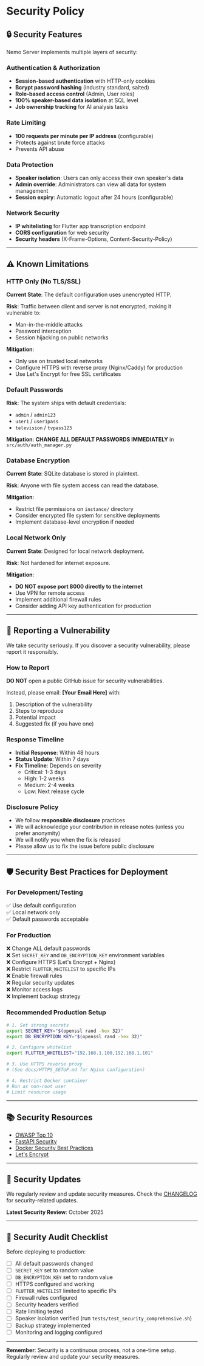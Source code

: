 # Security Policy

## 🔒 Security Features

Nemo Server implements multiple layers of security:

### Authentication & Authorization
- **Session-based authentication** with HTTP-only cookies
- **Bcrypt password hashing** (industry standard, salted)
- **Role-based access control** (Admin, User roles)
- **100% speaker-based data isolation** at SQL level
- **Job ownership tracking** for AI analysis tasks

### Rate Limiting
- **100 requests per minute per IP address** (configurable)
- Protects against brute force attacks
- Prevents API abuse

### Data Protection
- **Speaker isolation**: Users can only access their own speaker's data
- **Admin override**: Administrators can view all data for system management
- **Session expiry**: Automatic logout after 24 hours (configurable)

### Network Security
- **IP whitelisting** for Flutter app transcription endpoint
- **CORS configuration** for web security
- **Security headers** (X-Frame-Options, Content-Security-Policy)

---

## ⚠️ Known Limitations

### HTTP Only (No TLS/SSL)
**Current State**: The default configuration uses unencrypted HTTP.

**Risk**: Traffic between client and server is not encrypted, making it vulnerable to:
- Man-in-the-middle attacks
- Password interception
- Session hijacking on public networks

**Mitigation**: 
- Only use on trusted local networks
- Configure HTTPS with reverse proxy (Nginx/Caddy) for production
- Use Let's Encrypt for free SSL certificates

### Default Passwords
**Risk**: The system ships with default credentials:
- `admin` / `admin123`
- `user1` / `user1pass`
- `television` / `tvpass123`

**Mitigation**: **CHANGE ALL DEFAULT PASSWORDS IMMEDIATELY** in `src/auth/auth_manager.py`

### Database Encryption
**Current State**: SQLite database is stored in plaintext.

**Risk**: Anyone with file system access can read the database.

**Mitigation**:
- Restrict file permissions on `instance/` directory
- Consider encrypted file system for sensitive deployments
- Implement database-level encryption if needed

### Local Network Only
**Current State**: Designed for local network deployment.

**Risk**: Not hardened for internet exposure.

**Mitigation**: 
- **DO NOT expose port 8000 directly to the internet**
- Use VPN for remote access
- Implement additional firewall rules
- Consider adding API key authentication for production

---

## 🚨 Reporting a Vulnerability

We take security seriously. If you discover a security vulnerability, please report it responsibly.

### How to Report

**DO NOT** open a public GitHub issue for security vulnerabilities.

Instead, please email: **[Your Email Here]** with:
1. Description of the vulnerability
2. Steps to reproduce
3. Potential impact
4. Suggested fix (if you have one)

### Response Timeline

- **Initial Response**: Within 48 hours
- **Status Update**: Within 7 days
- **Fix Timeline**: Depends on severity
  - Critical: 1-3 days
  - High: 1-2 weeks
  - Medium: 2-4 weeks
  - Low: Next release cycle

### Disclosure Policy

- We follow **responsible disclosure** practices
- We will acknowledge your contribution in release notes (unless you prefer anonymity)
- We will notify you when the fix is released
- Please allow us to fix the issue before public disclosure

---

## 🛡️ Security Best Practices for Deployment

### For Development/Testing
✅ Use default configuration  
✅ Local network only  
✅ Default passwords acceptable  

### For Production
❌ Change ALL default passwords  
❌ Set `SECRET_KEY` and `DB_ENCRYPTION_KEY` environment variables  
❌ Configure HTTPS (Let's Encrypt + Nginx)  
❌ Restrict `FLUTTER_WHITELIST` to specific IPs  
❌ Enable firewall rules  
❌ Regular security updates  
❌ Monitor access logs  
❌ Implement backup strategy  

### Recommended Production Setup

```bash
# 1. Set strong secrets
export SECRET_KEY="$(openssl rand -hex 32)"
export DB_ENCRYPTION_KEY="$(openssl rand -hex 32)"

# 2. Configure whitelist
export FLUTTER_WHITELIST="192.168.1.100,192.168.1.101"

# 3. Use HTTPS reverse proxy
# (See docs/HTTPS_SETUP.md for Nginx configuration)

# 4. Restrict Docker container
# Run as non-root user
# Limit resource usage
```

---

## 📚 Security Resources

- [OWASP Top 10](https://owasp.org/www-project-top-ten/)
- [FastAPI Security](https://fastapi.tiangolo.com/tutorial/security/)
- [Docker Security Best Practices](https://docs.docker.com/develop/security-best-practices/)
- [Let's Encrypt](https://letsencrypt.org/)

---

## 🔄 Security Updates

We regularly review and update security measures. Check the [CHANGELOG](CHANGELOG.md) for security-related updates.

**Latest Security Review**: October 2025

---

## 📝 Security Audit Checklist

Before deploying to production:

- [ ] All default passwords changed
- [ ] `SECRET_KEY` set to random value
- [ ] `DB_ENCRYPTION_KEY` set to random value
- [ ] HTTPS configured and working
- [ ] `FLUTTER_WHITELIST` limited to specific IPs
- [ ] Firewall rules configured
- [ ] Security headers verified
- [ ] Rate limiting tested
- [ ] Speaker isolation verified (run `tests/test_security_comprehensive.sh`)
- [ ] Backup strategy implemented
- [ ] Monitoring and logging configured

---

**Remember**: Security is a continuous process, not a one-time setup. Regularly review and update your security measures.

